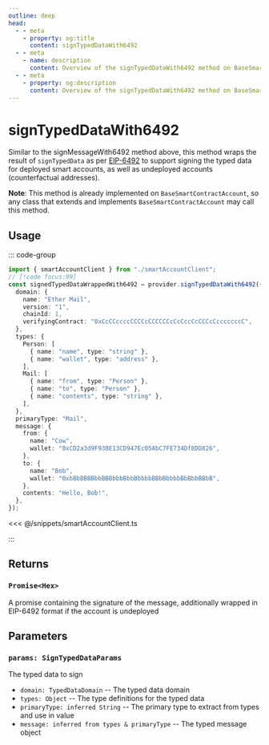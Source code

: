 ```yaml
---
outline: deep
head:
  - - meta
    - property: og:title
      content: signTypedDataWith6492
  - - meta
    - name: description
      content: Overview of the signTypedDataWith6492 method on BaseSmartContractAccount
  - - meta
    - property: og:description
      content: Overview of the signTypedDataWith6492 method on BaseSmartContractAccount
---
```


# signTypedDataWith6492

Similar to the signMessageWith6492 method above, this method wraps the result of `signTypedData` as per [EIP-6492](https://eips.ethereum.org/EIPS/eip-6492) to support signing the typed data for deployed smart accounts, as well as undeployed accounts (counterfactual addresses).

**Note**: This method is already implemented on `BaseSmartContractAccount`, so any class that extends and implements `BaseSmartContractAccount` may call this method.

## Usage

::: code-group

```ts [example.ts]
import { smartAccountClient } from "./smartAccountClient";
// [!code focus:99]
const signedTypedDataWrappedWith6492 = provider.signTypedDataWith6492({
  domain: {
    name: "Ether Mail",
    version: "1",
    chainId: 1,
    verifyingContract: "0xCcCCccccCCCCcCCCCCCcCcCccCcCCCcCcccccccC",
  },
  types: {
    Person: [
      { name: "name", type: "string" },
      { name: "wallet", type: "address" },
    ],
    Mail: [
      { name: "from", type: "Person" },
      { name: "to", type: "Person" },
      { name: "contents", type: "string" },
    ],
  },
  primaryType: "Mail",
  message: {
    from: {
      name: "Cow",
      wallet: "0xCD2a3d9F938E13CD947Ec05AbC7FE734Df8DD826",
    },
    to: {
      name: "Bob",
      wallet: "0xbBbBBBBbbBBBbbbBbbBbbbbBBbBbbbbBbBbbBBbB",
    },
    contents: "Hello, Bob!",
  },
});
```

<<< @/snippets/smartAccountClient.ts

:::

## Returns

### `Promise<Hex>`

A promise containing the signature of the message, additionally wrapped in EIP-6492 format if the account is undeployed

## Parameters

### `params: SignTypedDataParams`

The typed data to sign

- `domain: TypedDataDomain` -- The typed data domain
- `types: Object` -- The type definitions for the typed data
- `primaryType: inferred String` -- The primary type to extract from types and use in value
- `message: inferred from types & primaryType` -- The typed message object
